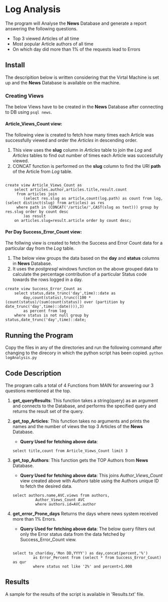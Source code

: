 # Log Analysis
The program will Analyse the **News** Database and generate a report answering the following questions.
* Top 3 viewed Articles of all time
* Most popular Article authors of all time
* On which day did more than 1% of the requests lead to Errors

## Install
The descripition below is written considering that the Virtal Machine is set up and the **News** Database is available on the machine.

### Creating Views
The below Views have to be created in the **News** Database after connecting to DB using `psql news`.


#### Article_Views_Count view:
The following view is created to fetch how many times each Article was successfully viewed and order 
the _Articles_ in descending order.

1. This view uses the **slug** column in _Articles_ table to join the _Log_ and _Articles_ tables to find out number of times each Article was successfully viewed.
2. CONCAT function is performed on the **slug** column to find the URI **path** of the Article from _Log_ table.  

```

create view Article_Views_Count as
	select articles.author,articles.title,result.count 
	 from articles join
		(select res.slug as article,count(log.path) as count from log,(select distinct(slug) from articles) as res
	 where path in (CONCAT('/article/',CAST(slug as text))) group by res.slug order by count desc
		)as result
    on articles.slug=result.article order by count desc;

```

#### Per Day Success_Error_Count view: 
The follwing view is created to fetch the Success and Error Count data for a particular day from the _Log_ table.

1. The below view groups the data based on the **day** and **status** columns in **News** Database.
2. It uses the  _postgresql_ windows function on the above grouped data to calculate the percentage contribution of a particular Status code towards the rows logged in a day.

```
create view Success_Error_Count as 
	select status,date_trunc('day',time)::date as 
		day,count(status),trunc((100 * (count(status)/(sum(count(status)) over (partition by date_trunc('day',time)::date)))),3) 
		as percent from log 
	where status is not null group by status,date_trunc('day',time)::date;

```
## Running the Program
Copy the files in any of the directories and run the following command after changing to the direcory in which the python script has been copied.
 ```python logAnalysis.py```

## Code Description

The program calls a total of 4 Functions from MAIN for answering our 3 questions mentioned at the top.

1. **get_queryResults**: 
     This function takes a string(query) as an argument and connects to the Database,
     and performs the specified query and returns the result set of the query.
2. **get_top_Articles**:
     This function takes no arguments and prints the names and the number of views the top 3 Articles of the **News** Database.

     * **Query Used for fetching above data**: 
     ```
     select title,count from Article_Views_Count limit 3

     ```
3. **get_top_Authors**:
     This function gets the TOP Authors from **News** Database.

     * **Query Used for fetching above data**: This joins _Author_Views_Count_ view created above with _Authors_ table using the Authors unique ID to fetch the desired data.

     ```
     select authors.name,AVC.views from authors,
               Author_Views_Count AVC
               where authors.id=AVC.author
     ```
4. **get_error_Prone_days**
     Returns the days where news system received more than 1% Errors.

      * **Query Used for fetching above data**: The below query filters out only the Error status data from the data fetched by Success_Error_Count view.

     ```

     select to_char(day,'Mon DD,YYYY') as day,concat(percent,'%')
              as Error_Percent from (select * from Success_Error_Count) as qur
              where status not like '2%' and percent>1.000
     ```
## Results
A sample for the results of the script is available in 'Results.txt' file.